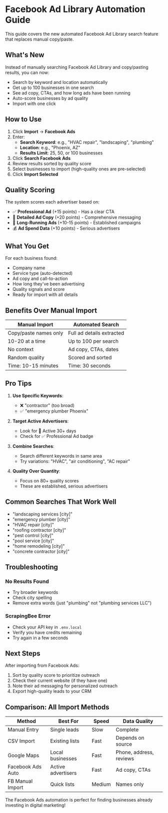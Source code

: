 # Facebook Ad Library Automation Guide

This guide covers the new automated Facebook Ad Library search feature that replaces manual copy/paste.

## What's New

Instead of manually searching Facebook Ad Library and copy/pasting results, you can now:
- Search by keyword and location automatically
- Get up to 100 businesses in one search
- See ad copy, CTAs, and how long ads have been running
- Auto-score businesses by ad quality
- Import with one click

## How to Use

1. Click **Import** → **Facebook Ads** 
2. Enter:
   - **Search Keyword**: e.g., "HVAC repair", "landscaping", "plumbing"
   - **Location**: e.g., "Phoenix, AZ"
   - **Results Limit**: 25, 50, or 100 businesses
3. Click **Search Facebook Ads**
4. Review results sorted by quality score
5. Select businesses to import (high-quality ones are pre-selected)
6. Click **Import Selected**

## Quality Scoring

The system scores each advertiser based on:
- ✅ **Professional Ad** (+15 points) - Has a clear CTA
- 📝 **Detailed Ad Copy** (+20 points) - Comprehensive messaging
- 📅 **Long-Running Ads** (+10-15 points) - Established campaigns
- 💰 **Ad Spend Data** (+10 points) - Serious advertisers

## What You Get

For each business found:
- Company name
- Service type (auto-detected)
- Ad copy and call-to-action
- How long they've been advertising
- Quality signals and score
- Ready for import with all details

## Benefits Over Manual Import

| Manual Import | Automated Search |
|--------------|------------------|
| Copy/paste names only | Full ad details extracted |
| 10-20 at a time | Up to 100 per search |
| No context | Ad copy, CTAs, dates |
| Random quality | Scored and sorted |
| Time: 10-15 minutes | Time: 30 seconds |

## Pro Tips

1. **Use Specific Keywords**: 
   - ❌ "contractor" (too broad)
   - ✅ "emergency plumber Phoenix"

2. **Target Active Advertisers**:
   - Look for 📅 Active 30+ days
   - Check for ✅ Professional Ad badge

3. **Combine Searches**:
   - Search different keywords in same area
   - Try variations: "HVAC", "air conditioning", "AC repair"

4. **Quality Over Quantity**:
   - Focus on 80+ quality scores
   - These are established, serious advertisers

## Common Searches That Work Well

- "landscaping services [city]"
- "emergency plumber [city]"
- "HVAC repair [city]"
- "roofing contractor [city]"
- "pest control [city]"
- "pool service [city]"
- "home remodeling [city]"
- "concrete contractor [city]"

## Troubleshooting

### No Results Found
- Try broader keywords
- Check city spelling
- Remove extra words (just "plumbing" not "plumbing services LLC")

### ScrapingBee Error
- Check your API key in `.env.local`
- Verify you have credits remaining
- Try again in a few seconds

## Next Steps

After importing from Facebook Ads:
1. Sort by quality score to prioritize outreach
2. Check their current website (if they have one)
3. Note their ad messaging for personalized outreach
4. Export high-quality leads to your CRM

## Comparison: All Import Methods

| Method | Best For | Speed | Data Quality |
|--------|----------|-------|--------------|
| Manual Entry | Single leads | Slow | Complete |
| CSV Import | Existing lists | Fast | Depends on source |
| Google Maps | Local businesses | Fast | Phone, address, reviews |
| Facebook Ads Auto | Active advertisers | Fast | Ad copy, CTAs |
| FB Manual Import | Quick lists | Medium | Names only |

The Facebook Ads automation is perfect for finding businesses already investing in digital marketing! 